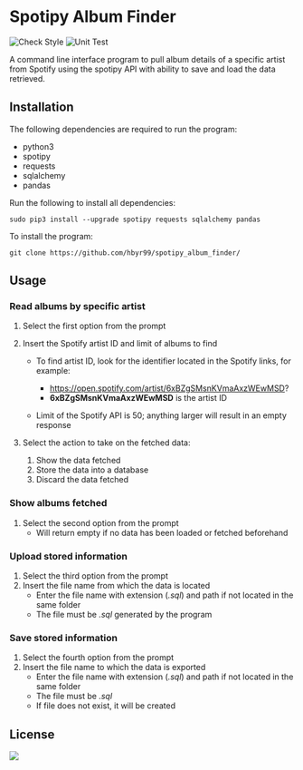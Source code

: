 # Spotipy Album Finder
![Check Style](https://github.com/hbyr99/spotipy-album-finder/actions/workflows/style.yaml/badge.svg)
![Unit Test](https://github.com/hbyr99/spotipy-album-finder/actions/workflows/unittest.yaml/badge.svg)

A command line interface program to pull album details of a specific artist from Spotify using the spotipy API with ability to save and load the data retrieved.

## Installation
The following dependencies are required to run the program:
* python3
* spotipy
* requests
* sqlalchemy
* pandas

Run the following to install all dependencies:
```
sudo pip3 install --upgrade spotipy requests sqlalchemy pandas
```

To install the program:
```
git clone https://github.com/hbyr99/spotipy_album_finder/
```

## Usage
### Read albums by specific artist
1. Select the first option from the prompt
2. Insert the Spotify artist ID and limit of albums to find
    * To find artist ID, look for the identifier located in the Spotify links, for example:
        * https://open.spotify.com/artist/6xBZgSMsnKVmaAxzWEwMSD?
        * **6xBZgSMsnKVmaAxzWEwMSD** is the artist ID
       
    * Limit of the Spotify API is 50; anything larger will result in an empty response
    
3. Select the action to take on the fetched data:
    1. Show the data fetched
    2. Store the data into a database
    3. Discard the data fetched

### Show albums fetched
1. Select the second option from the prompt
    * Will return empty if no data has been loaded or fetched beforehand

### Upload stored information
1. Select the third option from the prompt
2. Insert the file name from which the data is located
    * Enter the file name with extension (*.sql*) and path if not located in the same folder
    * The file must be *.sql* generated by the program

### Save stored information
1. Select the fourth option from the prompt
2. Insert the file name to which the data is exported
    * Enter the file name with extension (*.sql*) and path if not located in the same folder
    * The file must be *.sql* 
    * If file does not exist, it will be created

## License
<a href="license.txt"><img src="https://img.shields.io/badge/License-GNU%20GPLv3-blue"/></a>
